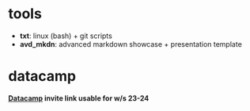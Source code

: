 # tools

- **txt**: linux (bash) + git scripts
- **avd_mkdn**: advanced markdown showcase + presentation template 

# datacamp

**[Datacamp](https://www.datacamp.com/groups/shared_links/41eaf0594835331d7a65ca8a83e94aaed1638b3155c42041702b5724763c5ee9) invite link usable for w/s 23-24**
